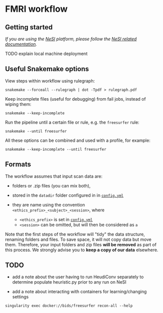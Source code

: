 # FMRI workflow


## Getting started

*If you are using the [NeSI](https://www.nesi.org.nz) platform, please follow the [NeSI related documentation](NESI.md).*

TODO explain local machine deployment


## Useful Snakemake options

View steps within workflow using rulegraph:
```
snakemake --forceall --rulegraph | dot -Tpdf > rulegraph.pdf
```

Keep incomplete files (useful for debugging) from fail jobs, instead of wiping them:

```
snakemake --keep-incomplete
```

Run the pipeline until a certain file or rule, e.g. the `freesurfer` rule:

```
snakemake --until freesurfer
```

All these options can be combined and used with a profile, for example:

```
snakemake --keep-incomplete --until freesurfer
```


## Formats

The workflow assumes that input scan data are:

- folders or .zip files (you can mix both),
- stored in the `datadir` folder configured in  in [`config.yml`](config.yml)
- they are name using the convention `<ethics_prefix>_<subject>_<session>`, where

  - `<ethics_prefix>` is set in [`config.yml`](config.yml)
  - `<session>` can be omitted, but will then be considered as `a`

Note that the first steps of the workflow will "tidy" the data structure, renaming folders and files.
To save space, it will not copy data but move them.
Therefore, your input folders and zip files **will be removed** as part of this process.
We strongly advise you to **keep a copy of our data** elsewhere.


## TODO

- add a note about the user having to run HeudiConv separately to determine populate heuristic.py prior to any run on NeSI

- add a note about interacting with containers for learning/changing settings

```
singularity exec docker://bids/freesurfer recon-all --help
```
